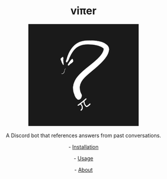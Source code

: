 <h1 align="center">viπer</h1>

<p align="center">
    <img src="viper.png" alt="Viper Discord Bot" width="300"/>
</p>

<p align="center">
    A Discord bot that references answers from past conversations.
</p>

<p align="center">
    - <a href="installation.md">Installation</a>
</p>

<p align="center">
    - <a href="usage.md">Usage</a>
</p>

<p align="center">
    - <a href="about.md">About</a>
</p>
